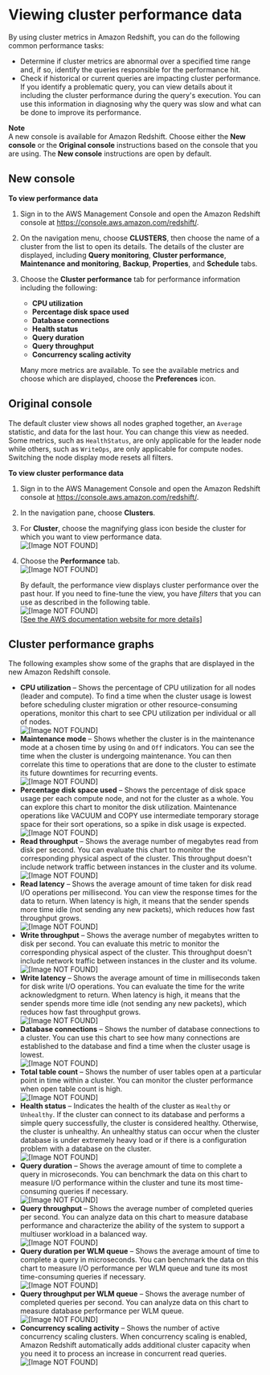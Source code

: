 # Viewing cluster performance data<a name="performance-metrics-perf"></a>

By using cluster metrics in Amazon Redshift, you can do the following common performance tasks:
+ Determine if cluster metrics are abnormal over a specified time range and, if so, identify the queries responsible for the performance hit\.
+ Check if historical or current queries are impacting cluster performance\. If you identify a problematic query, you can view details about it including the cluster performance during the query's execution\. You can use this information in diagnosing why the query was slow and what can be done to improve its performance\.

**Note**  
A new console is available for Amazon Redshift\. Choose either the **New console** or the **Original console** instructions based on the console that you are using\. The **New console** instructions are open by default\.

## New console<a name="cluster-performance-metric"></a>

**To view performance data**

1. Sign in to the AWS Management Console and open the Amazon Redshift console at [https://console\.aws\.amazon\.com/redshift/](https://console.aws.amazon.com/redshift/)\.

1. On the navigation menu, choose **CLUSTERS**, then choose the name of a cluster from the list to open its details\. The details of the cluster are displayed, including **Query monitoring**, **Cluster performance**, **Maintenance and monitoring**, **Backup**, **Properties**, and **Schedule** tabs\.

1. Choose the **Cluster performance** tab for performance information including the following:
   + **CPU utilization**
   + **Percentage disk space used**
   + **Database connections**
   + **Health status**
   + **Query duration**
   + **Query throughput**
   + **Concurrency scaling activity**

   Many more metrics are available\. To see the available metrics and choose which are displayed, choose the **Preferences** icon\.

## Original console<a name="cluster-performance-metric-originalconsole"></a>

The default cluster view shows all nodes graphed together, an `Average` statistic, and data for the last hour\. You can change this view as needed\. Some metrics, such as `HealthStatus`, are only applicable for the leader node while others, such as `WriteOps`, are only applicable for compute nodes\. Switching the node display mode resets all filters\. 

**To view cluster performance data**

1. Sign in to the AWS Management Console and open the Amazon Redshift console at [https://console\.aws\.amazon\.com/redshift/](https://console.aws.amazon.com/redshift/)\.

1. In the navigation pane, choose **Clusters**\.

1. For **Cluster**, choose the magnifying glass icon beside the cluster for which you want to view performance data\.  
![\[Image NOT FOUND\]](http://docs.aws.amazon.com/redshift/latest/mgmt/images/cm-metrics-10.png)

1. Choose the **Performance** tab\.  
![\[Image NOT FOUND\]](http://docs.aws.amazon.com/redshift/latest/mgmt/images/cm-metrics-20.png)

   By default, the performance view displays cluster performance over the past hour\. If you need to fine\-tune the view, you have *filters* that you can use as described in the following table\.  
![\[Image NOT FOUND\]](http://docs.aws.amazon.com/redshift/latest/mgmt/images/cm-metrics-30.png)    
[\[See the AWS documentation website for more details\]](http://docs.aws.amazon.com/redshift/latest/mgmt/performance-metrics-perf.html)

## Cluster performance graphs<a name="cluster-performance-metrics-examples"></a>

The following examples show some of the graphs that are displayed in the new Amazon Redshift console\. 
+ **CPU utilization** – Shows the percentage of CPU utilization for all nodes \(leader and compute\)\. To find a time when the cluster usage is lowest before scheduling cluster migration or other resource\-consuming operations, monitor this chart to see CPU utilization per individual or all of nodes\.   
![\[Image NOT FOUND\]](http://docs.aws.amazon.com/redshift/latest/mgmt/images/cluster-performance-cpu-utilization.png)
+ **Maintenance mode** – Shows whether the cluster is in the maintenance mode at a chosen time by using `On` and `Off` indicators\. You can see the time when the cluster is undergoing maintenance\. You can then correlate this time to operations that are done to the cluster to estimate its future downtimes for recurring events\.   
![\[Image NOT FOUND\]](http://docs.aws.amazon.com/redshift/latest/mgmt/images/cluster-performance-maintenance-mode.png)
+ **Percentage disk space used** – Shows the percentage of disk space usage per each compute node, and not for the cluster as a whole\. You can explore this chart to monitor the disk utilization\. Maintenance operations like VACUUM and COPY use intermediate temporary storage space for their sort operations, so a spike in disk usage is expected\.   
![\[Image NOT FOUND\]](http://docs.aws.amazon.com/redshift/latest/mgmt/images/cluster-performance-percentage-disk-space-used.png)
+ **Read throughput** – Shows the average number of megabytes read from disk per second\. You can evaluate this chart to monitor the corresponding physical aspect of the cluster\. This throughput doesn't include network traffic between instances in the cluster and its volume\.   
![\[Image NOT FOUND\]](http://docs.aws.amazon.com/redshift/latest/mgmt/images/cluster-performance-read-throughput.png)
+ **Read latency** – Shows the average amount of time taken for disk read I/O operations per millisecond\. You can view the response times for the data to return\. When latency is high, it means that the sender spends more time idle \(not sending any new packets\), which reduces how fast throughput grows\.   
![\[Image NOT FOUND\]](http://docs.aws.amazon.com/redshift/latest/mgmt/images/cluster-performance-read-latency.png)
+ **Write throughput** – Shows the average number of megabytes written to disk per second\. You can evaluate this metric to monitor the corresponding physical aspect of the cluster\. This throughput doesn't include network traffic between instances in the cluster and its volume\.   
![\[Image NOT FOUND\]](http://docs.aws.amazon.com/redshift/latest/mgmt/images/cluster-performance-write-throughput.png)
+ **Write latency** – Shows the average amount of time in milliseconds taken for disk write I/O operations\. You can evaluate the time for the write acknowledgment to return\. When latency is high, it means that the sender spends more time idle \(not sending any new packets\), which reduces how fast throughput grows\.   
![\[Image NOT FOUND\]](http://docs.aws.amazon.com/redshift/latest/mgmt/images/cluster-performance-write-latency.png)
+ **Database connections** – Shows the number of database connections to a cluster\. You can use this chart to see how many connections are established to the database and find a time when the cluster usage is lowest\.   
![\[Image NOT FOUND\]](http://docs.aws.amazon.com/redshift/latest/mgmt/images/cluster-performance-database-connections.png)
+ **Total table count** – Shows the number of user tables open at a particular point in time within a cluster\. You can monitor the cluster performance when open table count is high\.   
![\[Image NOT FOUND\]](http://docs.aws.amazon.com/redshift/latest/mgmt/images/cluster-performance-total-table-count.png)
+ **Health status** – Indicates the health of the cluster as `Healthy` or `Unhealthy`\. If the cluster can connect to its database and performs a simple query successfully, the cluster is considered healthy\. Otherwise, the cluster is unhealthy\. An unhealthy status can occur when the cluster database is under extremely heavy load or if there is a configuration problem with a database on the cluster\.   
![\[Image NOT FOUND\]](http://docs.aws.amazon.com/redshift/latest/mgmt/images/cluster-performance-health-status.png)
+ **Query duration** – Shows the average amount of time to complete a query in microseconds\. You can benchmark the data on this chart to measure I/O performance within the cluster and tune its most time\-consuming queries if necessary\.   
![\[Image NOT FOUND\]](http://docs.aws.amazon.com/redshift/latest/mgmt/images/cluster-performance-query-duration.png)
+ **Query throughput** – Shows the average number of completed queries per second\. You can analyze data on this chart to measure database performance and characterize the ability of the system to support a multiuser workload in a balanced way\.   
![\[Image NOT FOUND\]](http://docs.aws.amazon.com/redshift/latest/mgmt/images/cluster-performance-query-throughput.png)
+ **Query duration per WLM queue** – Shows the average amount of time to complete a query in microseconds\. You can benchmark the data on this chart to measure I/O performance per WLM queue and tune its most time\-consuming queries if necessary\.  
![\[Image NOT FOUND\]](http://docs.aws.amazon.com/redshift/latest/mgmt/images/cluster-performance-query-duration-per-wlm-queue.png)
+ **Query throughput per WLM queue** – Shows the average number of completed queries per second\. You can analyze data on this chart to measure database performance per WLM queue\.   
![\[Image NOT FOUND\]](http://docs.aws.amazon.com/redshift/latest/mgmt/images/cluster-performance-query-throughput-per-wlm-queue.png)
+ **Concurrency scaling activity** – Shows the number of active concurrency scaling clusters\. When concurrency scaling is enabled, Amazon Redshift automatically adds additional cluster capacity when you need it to process an increase in concurrent read queries\.   
![\[Image NOT FOUND\]](http://docs.aws.amazon.com/redshift/latest/mgmt/images/cluster-performance-concurrency-scaling-activity.png)